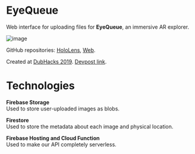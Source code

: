 # EyeQueue
Web interface for uploading files for **EyeQueue**, an immersive AR explorer.

![image](https://user-images.githubusercontent.com/14433542/67926837-53aaee80-fb74-11e9-9207-dc036827da7f.png)

GitHub repositories: [HoloLens](https://github.com/Twangybeast/Dubhacks-2019), [Web](https://github.com/LordByronJ/Dubhacks-2019-Web). 

Created at [DubHacks 2019](https://dubhacks.co/). [Devpost link](https://devpost.com/software/eyequeue).

# Technologies
**Firebase Storage**  
Used to store user-uploaded images as blobs.

**Firestore**  
Used to store the metadata about each image and physical location.

**Firebase Hosting and Cloud Function**  
Used to make our API completely serverless.
